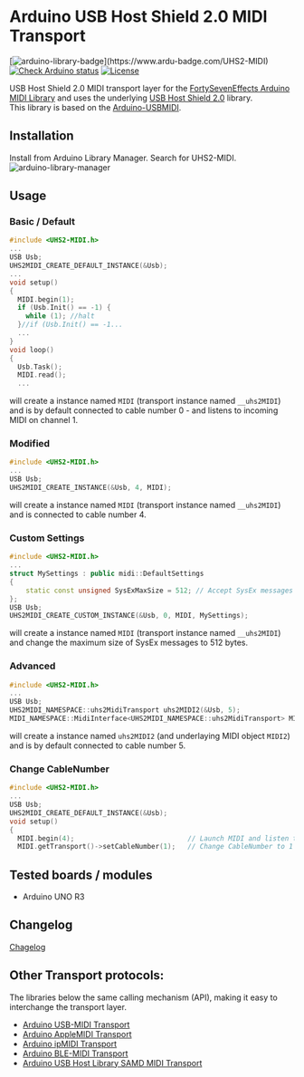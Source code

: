 # Arduino USB Host Shield 2.0 MIDI Transport
[![arduino-library-badge](https://www.ardu-badge.com/badge/UHS2-MIDI.svg?)](https://www.ardu-badge.com/UHS2-MIDI)
[![Check Arduino status](https://github.com/YuuichiAkagawa/Arduino-UHS2MIDI/actions/workflows/check-arduino.yml/badge.svg)](https://github.com/YuuichiAkagawa/Arduino-UHS2MIDI/actions/workflows/check-arduino.yml")
[![License](https://img.shields.io/github/license/YuuichiAkagawa/Arduino-UHS2MIDI.svg?maxAge=3600)](LICENSE)

USB Host Shield 2.0  MIDI transport layer for the [FortySevenEffects Arduino MIDI Library](https://github.com/FortySevenEffects/arduino_midi_library) and uses the underlying [USB Host Shield 2.0](https://github.com/felis/USB_Host_Shield_2.0) library.  
This library is based on the [Arduino-USBMIDI](https://github.com/lathoub/Arduino-USBMIDI).

## Installation
Install from Arduino Library Manager. Search for UHS2-MIDI.
![arduino-library-manager](https://user-images.githubusercontent.com/926923/117981071-92c41d80-b36f-11eb-9cd1-30423f708880.png)

## Usage
### Basic / Default
```cpp
#include <UHS2-MIDI.h>
...
USB Usb;
UHS2MIDI_CREATE_DEFAULT_INSTANCE(&Usb);
...
void setup()
{
  MIDI.begin(1);
  if (Usb.Init() == -1) {
    while (1); //halt
  }//if (Usb.Init() == -1...
  ...
}
void loop()
{
  Usb.Task();
  MIDI.read();
  ...
```
will create a instance named `MIDI` (transport instance named `__uhs2MIDI`) and is by default connected to cable number 0 - and listens to incoming MIDI on channel 1.

### Modified
```cpp
#include <UHS2-MIDI.h>
...
USB Usb;
UHS2MIDI_CREATE_INSTANCE(&Usb, 4, MIDI);
```
will create a instance named `MIDI` (transport instance named `__uhs2MIDI`) and is connected to cable number 4.

### Custom Settings
```cpp
#include <UHS2-MIDI.h>
...
struct MySettings : public midi::DefaultSettings
{
    static const unsigned SysExMaxSize = 512; // Accept SysEx messages up to 512 bytes long.
};
USB Usb;
UHS2MIDI_CREATE_CUSTOM_INSTANCE(&Usb, 0, MIDI, MySettings);
```
will create a instance named `MIDI` (transport instance named `__uhs2MIDI`) and change the maximum size of SysEx messages to 512 bytes.
### Advanced
```cpp
#include <UHS2-MIDI.h>
...
USB Usb;
UHS2MIDI_NAMESPACE::uhs2MidiTransport uhs2MIDI2(&Usb, 5);
MIDI_NAMESPACE::MidiInterface<UHS2MIDI_NAMESPACE::uhs2MidiTransport> MIDI2((UHS2MIDI_NAMESPACE::uhs2MidiTransport&)uhs2MIDI2);
```
will create a instance named `uhs2MIDI2` (and underlaying MIDI object `MIDI2`) and is by default connected to cable number 5.

### Change CableNumber
```cpp
#include <UHS2-MIDI.h>
...
USB Usb;
UHS2MIDI_CREATE_DEFAULT_INSTANCE(&Usb);
void setup()
{
  MIDI.begin(4);                            // Launch MIDI and listen to channel 4
  MIDI.getTransport()->setCableNumber(1);   // Change CableNumber to 1 later
```
## Tested boards / modules
- Arduino UNO R3

## Changelog
[Chagelog](/Changelog.md)

## Other Transport protocols:
The libraries below  the same calling mechanism (API), making it easy to interchange the transport layer.
- [Arduino USB-MIDI  Transport](https://github.com/lathoub/USB-MIDI)
- [Arduino AppleMIDI Transport](https://github.com/lathoub/Arduino-AppleMIDI-Library)
- [Arduino ipMIDI  Transport](https://github.com/lathoub/Arduino-ipMIDI)
- [Arduino BLE-MIDI  Transport](https://github.com/lathoub/Arduino-BLE-MIDI)
- [Arduino USB Host Library SAMD MIDI Transport](https://github.com/YuuichiAkagawa/Arduino-USBHSAMD-MIDI)
